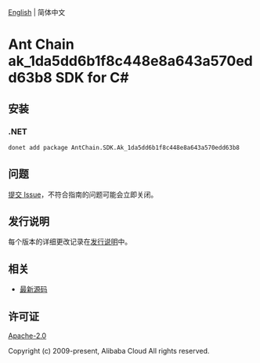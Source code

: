 [English](README.md) | 简体中文

# Ant Chain ak_1da5dd6b1f8c448e8a643a570edd63b8 SDK for C#

## 安装

### .NET

```bash
donet add package AntChain.SDK.Ak_1da5dd6b1f8c448e8a643a570edd63b8
```

## 问题

[提交 Issue](https://github.com/alipay/antchain-openapi-prod-sdk/issues/new)，不符合指南的问题可能会立即关闭。

## 发行说明

每个版本的详细更改记录在[发行说明](./ChangeLog.txt)中。

## 相关

* [最新源码](https://github.com/antchain-openapi-prod-sdk)

## 许可证

[Apache-2.0](http://www.apache.org/licenses/LICENSE-2.0)

Copyright (c) 2009-present, Alibaba Cloud All rights reserved.
